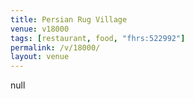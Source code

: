 ```yaml
---
title: Persian Rug Village
venue: v18000
tags: [restaurant, food, "fhrs:522992"]
permalink: /v/18000/
layout: venue
---
```

null
